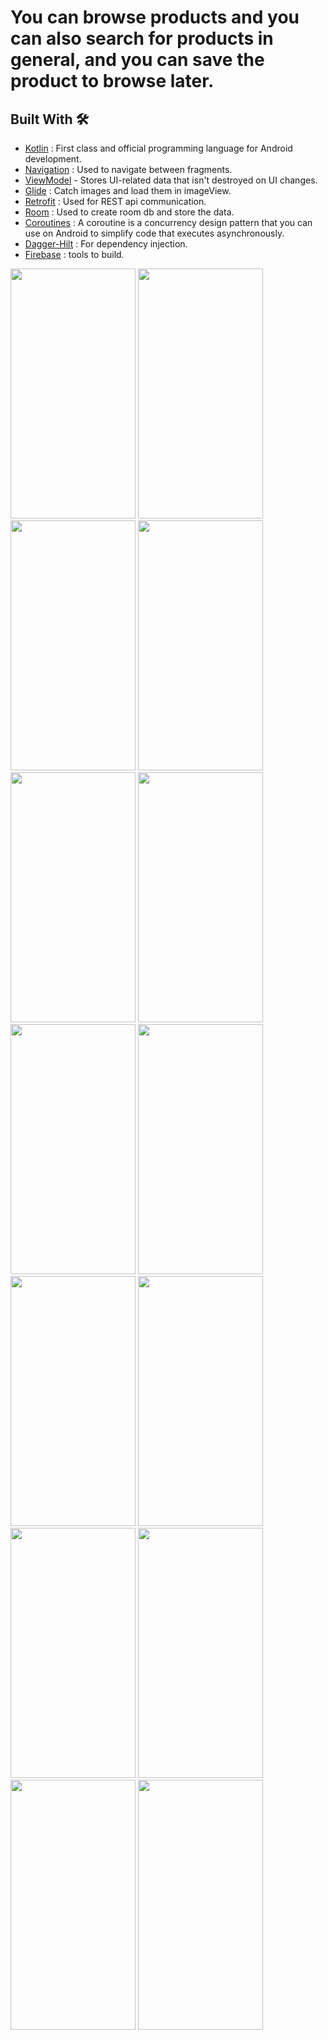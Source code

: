 # You can browse products and you can also search for products in general, and you can save the product to browse later.

## Built With 🛠

- [Kotlin](https://kotlinlang.org/) : First class and official programming language for Android development.
- [Navigation](https://developer.android.com/guide/navigation/navigation-getting-started) : Used to navigate between fragments.
- [ViewModel](https://developer.android.com/topic/libraries/architecture/viewmodel) - Stores UI-related data that isn't destroyed on UI changes.
- [Glide](https://github.com/bumptech/glide) : Catch images and load them in imageView.
- [Retrofit](https://github.com/square/retrofit) : Used for REST api communication.
- [Room](https://developer.android.com/topic/libraries/architecture/room) : Used to create room db and store the data.
- [Coroutines](https://github.com/Kotlin/kotlinx.coroutines) : A coroutine is a concurrency design pattern that you can use on Android to simplify code that executes asynchronously.
- [Dagger-Hilt](https://developer.android.com/training/dependency-injection/hilt-android) : For dependency injection.
- [Firebase](https://firebase.google.com/docs/emulator-suite) : tools to build.



<img src = "https://user-images.githubusercontent.com/53982895/213309191-b24673d2-e2e1-45cd-9445-cd0a03d044f1.png" width = "200" height = "400">  <img src = "https://user-images.githubusercontent.com/53982895/213309257-0fd5aa13-c56e-489b-9bc4-4ad95377a42b.png" width = "200" height = "400">
<img src = "https://user-images.githubusercontent.com/53982895/213309530-35d1127f-f9d6-4ce2-b2b0-65383f95c7e2.png" width = "200" height = "400">  <img src = "https://user-images.githubusercontent.com/53982895/213309778-7e9dc911-253c-44c7-bd9d-493d5556ae78.png" width = "200" height = "400">
<img src = "https://user-images.githubusercontent.com/53982895/213310476-1e071a0d-1b18-45d6-a425-5acbb2f1758b.png" width = "200" height = "400">  <img src = "https://user-images.githubusercontent.com/53982895/213310663-86d5f5ff-6e04-4e60-b5bf-39d2c6eb6e9c.png" width = "200" height = "400">
<img src = "https://user-images.githubusercontent.com/53982895/213310696-1f39ef67-49ce-45ae-820c-729fe112a39f.png" width = "200" height = "400">  <img src = "https://user-images.githubusercontent.com/53982895/213310718-da833e52-546a-479a-97b9-538181b7696f.png" width = "200" height = "400">
<img src = "https://user-images.githubusercontent.com/53982895/213311458-a5f5dc96-b7b1-43e0-9675-af9cf87c2180.png" width = "200" height = "400">  <img src = "https://user-images.githubusercontent.com/53982895/213311727-26dfe5b7-b363-4213-96c9-5900316a81e0.png" width = "200" height = "400">
<img src = "https://user-images.githubusercontent.com/53982895/213311921-5d42870e-4bc0-4dfd-83bb-73a7fd71b1d6.png" width = "200" height = "400">  <img src = "https://user-images.githubusercontent.com/53982895/213311966-c06fdd77-be8f-4f71-a534-6e3f3e704d71.png" width = "200" height = "400">
<img src = "https://user-images.githubusercontent.com/53982895/213312214-074a5869-c578-4592-9f0c-e242de61c281.png" width = "200" height = "400">  <img src = "https://user-images.githubusercontent.com/53982895/213312241-9bb3e1c3-f563-4ad1-bb37-f0a0696945c8.png" width = "200" height = "400">
